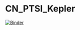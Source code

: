 # CN_PTSI_Kepler
 [![Binder](https://mybinder.org/badge_logo.svg)](https://mybinder.org/v2/gh/CCayssiols/CN_PTSI_Kepler/HEAD)
